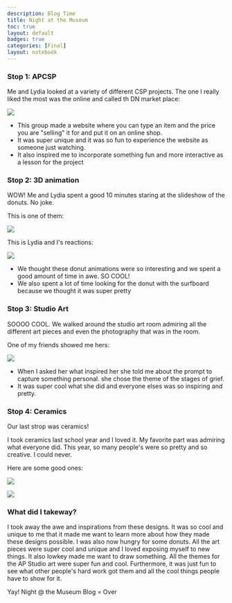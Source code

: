 ```yaml
---
description: Blog Time
title: Night at the Museum
toc: true 
layout: default
badges: true
categories: [Final]
layout: notebook
---
```


### Stop 1: APCSP

Me and Lydia looked at a variety of different CSP projects. The one I really liked the most was the online and called th DN market place:

![]({{site.baseurl}}/images/CSP.png)

- This group made a website where you can type an item and the price you are "selling" it for and put it on an online shop. 
- It was super unique and it was so fun to experience the website as someone just watching.
- It also inspired me to incorporate something fun and more interactive as a lesson for the project

### Stop 2: 3D animation

WOW! Me and Lydia spent a good 10 minutes staring at the slideshow of the donuts. No joke.

This is one of them:

![]({{site.baseurl}}/images/donut.png)

This is Lydia and I's reactions:

![]({{site.baseurl}}/images/reaction.png)

- We thought these donut animations were so interesting and we spent a good amount of time in awe. SO COOL!
- We also spent a lot of time looking for the donut with the surfboard because we thought it was super pretty

### Stop 3: Studio Art

SOOOO COOL. We walked around the studio art room admiring all the different art pieces and even the photography that was in the room.

One of my friends showed me hers:

![]({{site.baseurl}}/images/anisa.png)

- When I asked her what inspired her she told me about the prompt to capture something personal. she chose the theme of the stages of grief.
- It was super cool what she did and everyone elses was so inspiring and pretty.

### Stop 4: Ceramics

Our last strop was ceramics!

I took ceramics last school year and I loved it. My favorite part was admiring what everyone did. This year, so many people's were so pretty and so creative. I could never.

Here are some good ones:

![]({{site.baseurl}}/images/ceramics.png)

![]({{site.baseurl}}/images/ceramictwo.png)

### What did I takeway?
I took away the awe and inspirations from these designs. It was so cool and unique to me that it made me want to learn more about how they made these designs possible. I was also now hungry for some donuts. All the art pieces were super cool and unique and I loved exposing myself to new things. It also lowkey made me want to draw something. All the themes for the AP Studio art were super fun and cool. Furthermore, it was just fun to see what other people's hard work got them and all the cool things people have to show for it.

Yay! Night @ the Museum Blog = Over